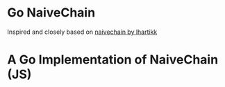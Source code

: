 # Go NaiveChain

Inspired and closely based on [naivechain by lhartikk]( https://github.com/lhartikk/naivechain )

# A Go Implementation of NaiveChain (JS)

